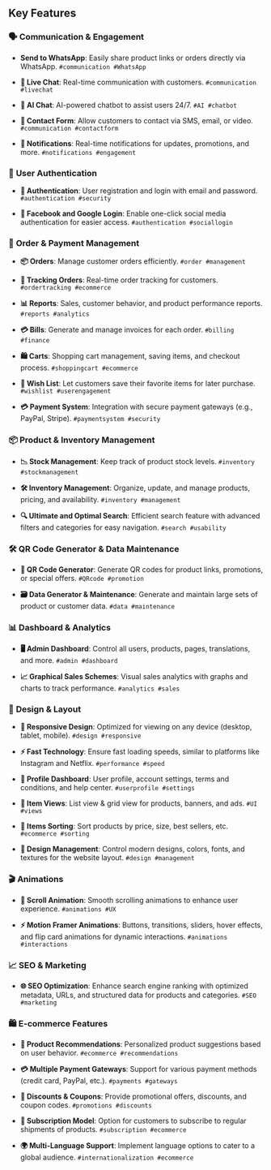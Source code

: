 ## Key Features

### 🗣️ **Communication & Engagement**

- **Send to WhatsApp**: Easily share product links or orders directly via WhatsApp. `#communication #WhatsApp`
    
- **💬 Live Chat**: Real-time communication with customers. `#communication #livechat`
    
- **🤖 AI Chat**: AI-powered chatbot to assist users 24/7. `#AI #chatbot`
    
- **📩 Contact Form**: Allow customers to contact via SMS, email, or video. `#communication #contactform`
    
- **🔔 Notifications**: Real-time notifications for updates, promotions, and more. `#notifications #engagement`
    

### 🔐 **User Authentication**

- **🔑 Authentication**: User registration and login with email and password. `#authentication #security`
    
- **📱 Facebook and Google Login**: Enable one-click social media authentication for easier access. `#authentication #sociallogin`
    

### 🛒 **Order & Payment Management**

- **📦 Orders**: Manage customer orders efficiently. `#order #management`
    
- **🚚 Tracking Orders**: Real-time order tracking for customers. `#ordertracking #ecommerce`
    
- **📊 Reports**: Sales, customer behavior, and product performance reports. `#reports #analytics`
    
- **💳 Bills**: Generate and manage invoices for each order. `#billing #finance`
    
- **🛍️ Carts**: Shopping cart management, saving items, and checkout process. `#shoppingcart #ecommerce`
    
- **💖 Wish List**: Let customers save their favorite items for later purchase. `#wishlist #userengagement`
    
- **💳 Payment System**: Integration with secure payment gateways (e.g., PayPal, Stripe). `#paymentsystem #security`
    

### 📦 **Product & Inventory Management**

- **📉 Stock Management**: Keep track of product stock levels. `#inventory #stockmanagement`
    
- **🛠️ Inventory Management**: Organize, update, and manage products, pricing, and availability. `#inventory #management`
    
- **🔍 Ultimate and Optimal Search**: Efficient search feature with advanced filters and categories for easy navigation. `#search #usability`
    

### 🛠️ **QR Code Generator & Data Maintenance**

- **📱 QR Code Generator**: Generate QR codes for product links, promotions, or special offers. `#QRcode #promotion`
    
- **🗃️ Data Generator & Maintenance**: Generate and maintain large sets of product or customer data. `#data #maintenance`
    

### 📊 **Dashboard & Analytics**

- **🖥️ Admin Dashboard**: Control all users, products, pages, translations, and more. `#admin #dashboard`
    
- **📈 Graphical Sales Schemes**: Visual sales analytics with graphs and charts to track performance. `#analytics #sales`
    

### 🎨 **Design & Layout**

- **📱 Responsive Design**: Optimized for viewing on any device (desktop, tablet, mobile). `#design #responsive`
    
- **⚡ Fast Technology**: Ensure fast loading speeds, similar to platforms like Instagram and Netflix. `#performance #speed`
    
- **👤 Profile Dashboard**: User profile, account settings, terms and conditions, and help center. `#userprofile #settings`
    
- **🔲 Item Views**: List view & grid view for products, banners, and ads. `#UI #views`
    
- **🔄 Items Sorting**: Sort products by price, size, best sellers, etc. `#ecommerce #sorting`
    
- **🎨 Design Management**: Control modern designs, colors, fonts, and textures for the website layout. `#design #management`
    

### 🎬 **Animations**

- **🔄 Scroll Animation**: Smooth scrolling animations to enhance user experience. `#animations #UX`
    
- **⚡ Motion Framer Animations**: Buttons, transitions, sliders, hover effects, and flip card animations for dynamic interactions. `#animations #interactions`
    

### 📈 **SEO & Marketing**

- **🌐 SEO Optimization**: Enhance search engine ranking with optimized metadata, URLs, and structured data for products and categories. `#SEO #marketing`
    

### 🛍️ **E-commerce Features**

- **🔮 Product Recommendations**: Personalized product suggestions based on user behavior. `#ecommerce #recommendations`
    
- **💳 Multiple Payment Gateways**: Support for various payment methods (credit card, PayPal, etc.). `#payments #gateways`
    
- **💸 Discounts & Coupons**: Provide promotional offers, discounts, and coupon codes. `#promotions #discounts`
    
- **📅 Subscription Model**: Option for customers to subscribe to regular shipments of products. `#subscription #ecommerce`
    
- **🌍 Multi-Language Support**: Implement language options to cater to a global audience. `#internationalization #ecommerce`